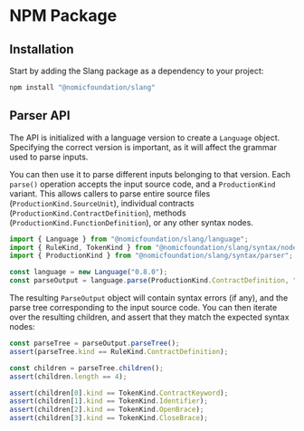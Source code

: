 # NPM Package

## Installation

Start by adding the Slang package as a dependency to your project:

```bash
npm install "@nomicfoundation/slang"
```

## Parser API

The API is initialized with a language version to create a `Language` object.
Specifying the correct version is important, as it will affect the grammar used to parse inputs.

You can then use it to parse different inputs belonging to that version.
Each `parse()` operation accepts the input source code, and a `ProductionKind` variant.
This allows callers to parse entire source files (`ProductionKind.SourceUnit`), individual contracts (`ProductionKind.ContractDefinition`),
methods (`ProductionKind.FunctionDefinition`), or any other syntax nodes.

```typescript
import { Language } from "@nomicfoundation/slang/language";
import { RuleKind, TokenKind } from "@nomicfoundation/slang/syntax/nodes";
import { ProductionKind } from "@nomicfoundation/slang/syntax/parser";

const language = new Language("0.8.0");
const parseOutput = language.parse(ProductionKind.ContractDefinition, "contract Foo {}");
```

The resulting `ParseOutput` object will contain syntax errors (if any), and the parse tree corresponding to the input source code.
You can then iterate over the resulting children, and assert that they match the expected syntax nodes:

```typescript
const parseTree = parseOutput.parseTree();
assert(parseTree.kind == RuleKind.ContractDefinition);

const children = parseTree.children();
assert(children.length == 4);

assert(children[0].kind == TokenKind.ContractKeyword);
assert(children[1].kind == TokenKind.Identifier);
assert(children[2].kind == TokenKind.OpenBrace);
assert(children[3].kind == TokenKind.CloseBrace);
```
